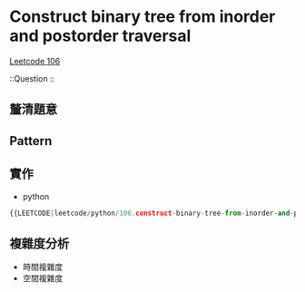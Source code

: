 # Construct binary tree from inorder and postorder traversal

[Leetcode 106](https://leetcode.com/problems/construct-binary-tree-from-inorder-and-postorder-traversal/description/)

::Question
::

## 釐清題意

## Pattern

## 實作

- python

```python
{{LEETCODE|leetcode/python/106.construct-binary-tree-from-inorder-and-postorder-traversal.py}}
```

## 複雜度分析

- 時間複雜度
- 空間複雜度
